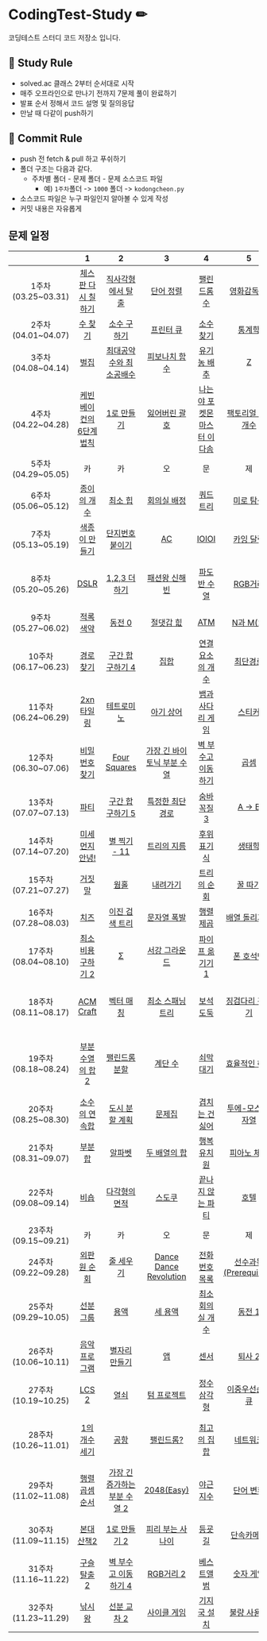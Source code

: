# CodingTest-Study ✏

코딩테스트 스터디 코드 저장소 입니다.

## 📝 Study Rule ##
- solved.ac 클래스 2부터 순서대로 시작
- 매주 오프라인으로 만나기 전까지 7문제 풀이 완료하기
- 발표 순서 정해서 코드 설명 및 질의응답
- 만날 때 다같이 push하기
## 📝 Commit Rule ##
* push 전 fetch & pull 하고 푸쉬하기
* 폴더 구조는 다음과 같다.
    * 주차별 폴더 - 문제 폴더 - 문제 소스코드 파일
        * 예) ```1주차```폴더 -> ```1000``` 폴더 -> ```kodongcheon.py``` 
* 소스코드 파일은 누구 파일인지 알아볼 수 있게 작성
* 커밋 내용은 자유롭게

## 문제 일정 ##

| |1|2|3|4|5|6|7|
|:-:|:-:|:-:|:-:|:-:|:-:|:-:|:-:|
|1주차(03.25~03.31)|[체스판 다시 칠하기](https://www.acmicpc.net/problem/1018)|[직사각형에서 탈출](https://www.acmicpc.net/problem/1085)|[단어 정렬](https://www.acmicpc.net/problem/1181)|[팰린드롬수](https://www.acmicpc.net/problem/1259)|[영화감독 숌](https://www.acmicpc.net/problem/1436)|[랜선 자르기](https://www.acmicpc.net/problem/1654)|[스택 수열](https://www.acmicpc.net/problem/1874)|
|2주차(04.01~04.07)|[수 찾기](https://www.acmicpc.net/problem/1920)|[소수 구하기](https://www.acmicpc.net/problem/1929)|[프린터 큐](https://www.acmicpc.net/problem/1966)|[소수 찾기](https://www.acmicpc.net/problem/1978)|[통계학](https://www.acmicpc.net/problem/2108)|[카드 2](https://www.acmicpc.net/problem/2164)|[분해합](https://www.acmicpc.net/problem/2231)|
|3주차(04.08~04.14)|[벌집](https://www.acmicpc.net/problem/2292)|[최대공약수와 최소공배수](https://www.acmicpc.net/problem/2609)|[피보나치 함수](https://www.acmicpc.net/problem/1003)|[유기농 배추](https://www.acmicpc.net/problem/1012)|[Z](https://www.acmicpc.net/problem/1074)|[리모컨](https://www.acmicpc.net/problem/1107)|[DFS와BFS](https://www.acmicpc.net/problem/1260)|
|4주차(04.22~04.28)|[케빈 베이컨의 6단계 법칙](https://www.acmicpc.net/problem/1389)|[1로 만들기](https://www.acmicpc.net/problem/1463)|[잃어버린 괄호](https://www.acmicpc.net/problem/1541)|[나는야 포켓몬 마스터 이다솜](https://www.acmicpc.net/problem/1620)|[팩토리얼 0의 개수](https://www.acmicpc.net/problem/1676)|[숨바꼭질](https://www.acmicpc.net/problem/1697)|[듣보잡](https://www.acmicpc.net/problem/1764)|
|5주차(04.29~05.05)|카|카|오|문|제|풀|기|
|6주차(05.06~05.12)|[종이의 개수](https://www.acmicpc.net/problem/1780)|[최소 힙](https://www.acmicpc.net/problem/1927)|[회의실 배정](https://www.acmicpc.net/problem/1931)|[쿼드트리](https://www.acmicpc.net/problem/1992)|[미로 탐색](https://www.acmicpc.net/problem/2178)|[계단 오르기](https://www.acmicpc.net/problem/2579)|[바이러스](https://www.acmicpc.net/problem/2606)|
|7주차(05.13~05.19)|[색종이 만들기](https://www.acmicpc.net/problem/2630)|[단지번호붙이기](https://www.acmicpc.net/problem/2667)|[AC](https://www.acmicpc.net/problem/5430)|[IOIOI](https://www.acmicpc.net/problem/5525)|[카잉 달력](https://www.acmicpc.net/problem/6064)|[토마토](https://www.acmicpc.net/problem/7569)|[이중 우선순위 큐](https://www.acmicpc.net/problem/7662)|
|8주차(05.20~05.26)|[DSLR](https://www.acmicpc.net/problem/9019)|[1,2,3 더하기](https://www.acmicpc.net/problem/9095)|[패션왕 신해빈](https://www.acmicpc.net/problem/9375)|[파도반 수열](https://www.acmicpc.net/problem/9461)|[RGB거리](https://www.acmicpc.net/problem/1149)|[가장 긴 증가하는 부분 수열](https://www.acmicpc.net/problem/11053)|[정수 삼각형](https://www.acmicpc.net/problem/1932)|
|9주차(05.27~06.02)|[적록색약](https://www.acmicpc.net/problem/10026)|[동전 0](https://www.acmicpc.net/problem/11047)|[절댓갑 힚](https://www.acmicpc.net/problem/11286)|[ATM](https://www.acmicpc.net/problem/11399)|[N과 M(2)](https://www.acmicpc.net/problem/15650)|[N-Queen](https://www.acmicpc.net/problem/9663)|[연구소](https://www.acmicpc.net/problem/14502)|
|10주차(06.17~06.23)|[경로 찾기](https://www.acmicpc.net/problem/11403)|[구간 합 구하기 4](https://www.acmicpc.net/problem/11659)|[집합](https://www.acmicpc.net/problem/11723)|[연결 요소의 개수](https://www.acmicpc.net/problem/11724)|[최단경로](https://www.acmicpc.net/problem/1753)|[트리 순회](https://www.acmicpc.net/problem/1991)|[평범한 배낭](https://www.acmicpc.net/problem/12865)|
|11주차(06.24~06.29)|[2xn 타일링](https://www.acmicpc.net/problem/11726)|[테트로미노](https://www.acmicpc.net/problem/14500)|[아기 상어](https://www.acmicpc.net/problem/16236)|[뱀과 사다리 게임](https://www.acmicpc.net/problem/16928)|[스티커](https://www.acmicpc.net/problem/9465)|[LCS](https://www.acmicpc.net/problem/9251)|[치킨 배달](https://www.acmicpc.net/problem/15686)|
|12주차(06.30~07.06)|[비밀번호 찾기](https://www.acmicpc.net/problem/17219)|[Four Squares](https://www.acmicpc.net/problem/17626)|[가장 긴 바이토닉 부분 수열](https://www.acmicpc.net/problem/11054)|[벽 부수고 이동하기](https://www.acmicpc.net/problem/2206)|[곱셈](https://www.acmicpc.net/problem/1629)|[트리의 부모 찾기](https://www.acmicpc.net/problem/11725)|[플로이드](https://www.acmicpc.net/problem/11404)|
|13주차(07.07~07.13)|[파티](https://www.acmicpc.net/problem/1238)|[구간 합 구하기 5](https://www.acmicpc.net/problem/11660)|[특정한 최단 경로](https://www.acmicpc.net/problem/1504)|[숨바꼭질 3](https://www.acmicpc.net/problem/13549)|[A -> B](https://www.acmicpc.net/problem/16953)|[조합](https://www.acmicpc.net/problem/2407)|[최소비용 구하기](https://www.acmicpc.net/problem/1916)|
|14주차(07.14~07.20)|[미세먼지 안녕!](https://www.acmicpc.net/problem/17144)|[별 찍기 - 11](https://www.acmicpc.net/problem/2448)|[트리의 지름](https://www.acmicpc.net/problem/1167)|[후위 표기식](https://www.acmicpc.net/problem/1918)|[생태학](https://www.acmicpc.net/problem/4358)|[블로그2](https://www.acmicpc.net/problem/20365)|[예산](https://www.acmicpc.net/problem/2512)|
|15주차(07.21~07.27)|[거짓말](https://www.acmicpc.net/problem/1043)|[웜홀](https://www.acmicpc.net/problem/1865)|[내려가기](https://www.acmicpc.net/problem/2096)|[트리의 순회](https://www.acmicpc.net/problem/2263)|[꿀 따기](https://www.acmicpc.net/problem/21758)|[연속합](https://www.acmicpc.net/problem/1912)|[블로그](https://www.acmicpc.net/problem/21921)|
|16주차(07.28~08.03)|[치즈](https://www.acmicpc.net/problem/2638)|[이진 검색 트리](https://www.acmicpc.net/problem/5639)|[문자열 폭발](https://www.acmicpc.net/problem/9935)|[행렬 제곱](https://www.acmicpc.net/problem/10830)|[배열 돌리기 1](https://www.acmicpc.net/problem/16926)|[주지수](https://www.acmicpc.net/problem/15724)|[꽃길](https://www.acmicpc.net/problem/14620)|
|17주차(08.04~08.10)|[최소비용 구하기 2](https://www.acmicpc.net/problem/11779)|[Σ](https://www.acmicpc.net/problem/13172)|[서강 그라운드](https://www.acmicpc.net/problem/14938)|[파이프 옮기기 1](https://www.acmicpc.net/problem/17070)|[폰 호석만](https://www.acmicpc.net/problem/21275)|[민겸 수](https://www.acmicpc.net/problem/21314)|[달력](https://www.acmicpc.net/problem/20207)|
|18주차(08.11~08.17)|[ACM Craft](https://www.acmicpc.net/problem/1005)|[벡터 매칭](https://www.acmicpc.net/problem/1007)|[최소 스패닝 트리](https://www.acmicpc.net/problem/1197)|[보석 도둑](https://www.acmicpc.net/problem/1202)|[징검다리 건너기](https://www.acmicpc.net/problem/21317)|[도영이가 만든 맛있는 음식](https://www.acmicpc.net/problem/2961)|[넴모넴모 (Easy)](https://www.acmicpc.net/problem/14712)|
|19주차(08.18~08.24)|[부분수열의 합 2](https://www.acmicpc.net/problem/1208)|[팰린드롬 분할](https://www.acmicpc.net/problem/1509)|[계단 수](https://www.acmicpc.net/problem/1562)|[쇠막대기](https://www.acmicpc.net/problem/10799)|[효율적인 해킹](https://www.acmicpc.net/problem/1325)|[기차가 어둠을 헤치고 은하수를](https://www.acmicpc.net/problem/15787)|[계란으로 계란치기](https://www.acmicpc.net/problem/16987)|
|20주차(08.25~08.30)|[소수의 연속합](https://www.acmicpc.net/problem/1644)|[도시 분할 계획](https://www.acmicpc.net/problem/1647)|[문제집](https://www.acmicpc.net/problem/1766)|[겹치는 건 싫어](https://www.acmicpc.net/problem/20922)|[투에-모스 문자열](https://www.acmicpc.net/problem/18222)|[파일 정리](https://www.acmicpc.net/problem/20291)|[상어 초등학교](https://www.acmicpc.net/problem/21608)|
|21주차(08.31~09.07)|[부분합](https://www.acmicpc.net/problem/1806)|[알파벳](https://www.acmicpc.net/problem/1987)|[두 배열의 합](https://www.acmicpc.net/problem/2143)|[행복 유치원](https://www.acmicpc.net/problem/13164)|[피아노 체조](https://www.acmicpc.net/problem/21318)|[인구 이동](https://www.acmicpc.net/problem/16234)|[N번째 큰 수](https://www.acmicpc.net/problem/2075)|
|22주차(09.08~09.14)|[비숍](https://www.acmicpc.net/problem/1799)|[다각형의 면적](https://www.acmicpc.net/problem/2166)|[스도쿠](https://www.acmicpc.net/problem/2239)|[끝나지 않는 파티](https://www.acmicpc.net/problem/11265)|[호텔](https://www.acmicpc.net/problem/1106)|[지구 온난화](https://www.acmicpc.net/problem/5212)|[문자열 집합](https://www.acmicpc.net/problem/14425)|
|23주차(09.15~09.21)|카|카|오|문|제|풀|기|
|24주차(09.22~09.28)|[외판원 순회](https://www.acmicpc.net/problem/2098)|[줄 세우기](https://www.acmicpc.net/problem/2252)|[Dance Dance Revolution](https://www.acmicpc.net/problem/2342)|[전화번호 목록](https://www.acmicpc.net/problem/5052)|[선수과목(Prerequisite)](https://www.acmicpc.net/problem/14567)|[회문](https://www.acmicpc.net/problem/17609)|[오목](https://www.acmicpc.net/problem/2615)|
|25주차(09.29~10.05)|[선분 그룹](https://www.acmicpc.net/problem/2162)|[용액](https://www.acmicpc.net/problem/2467)|[세 용액](https://www.acmicpc.net/problem/2473)|[최소 회의실 개수](https://www.acmicpc.net/problem/19598)|[동전 1](https://www.acmicpc.net/problem/2293)|[특정 거리의 도시 찾기](https://www.acmicpc.net/problem/18352)|[출석 체크](https://www.acmicpc.net/problem/20438)|
|26주차(10.06~10.11)|[음악프로그램](https://www.acmicpc.net/problem/2623)|[별자리 만들기](https://www.acmicpc.net/problem/4386)|[앱](https://www.acmicpc.net/problem/7579)|[센서](https://www.acmicpc.net/problem/2212)|[퇴사 2](https://www.acmicpc.net/problem/15486)|[쉬운 최단거리](https://www.acmicpc.net/problem/14940)|[링크와 스타트](https://www.acmicpc.net/problem/15661)|
|27주차(10.19~10.25)|[LCS 2](https://www.acmicpc.net/problem/9252)|[열쇠](https://www.acmicpc.net/problem/9328)|[텀 프로젝트](https://www.acmicpc.net/problem/9466)|[정수 삼각형](https://school.programmers.co.kr/learn/courses/30/lessons/43105)|[이중우선순위큐](https://school.programmers.co.kr/learn/courses/30/lessons/42628)|[올바른 괄호](https://school.programmers.co.kr/learn/courses/30/lessons/12909)|[택배상자](https://school.programmers.co.kr/learn/courses/30/lessons/131704)|
|28주차(10.26~11.01)|[1의 개수 세기](https://www.acmicpc.net/problem/9527)|[공항](https://www.acmicpc.net/problem/10775)|[팰린드롬?](https://www.acmicpc.net/problem/10942)|[최고의 집합](https://school.programmers.co.kr/learn/courses/30/lessons/12938)|[네트워크](https://school.programmers.co.kr/learn/courses/30/lessons/43162)|[롤케이크 자르기](https://school.programmers.co.kr/learn/courses/30/lessons/132265)|[연속 부분 수열 합의 개수](https://school.programmers.co.kr/learn/courses/30/lessons/131701)|
|29주차(11.02~11.08)|[행렬 곱셈 순서](https://www.acmicpc.net/problem/11049)|[가장 긴 증가하는 부분 수열 2](https://www.acmicpc.net/problem/12015)|[2048(Easy)](https://www.acmicpc.net/problem/12100)|[야근 지수](https://school.programmers.co.kr/learn/courses/30/lessons/12927)|[단어 변환](https://school.programmers.co.kr/learn/courses/30/lessons/43163)|[혼자 놀기의 달인](https://school.programmers.co.kr/learn/courses/30/lessons/131130)|[할인 행사](https://school.programmers.co.kr/learn/courses/30/lessons/131127)|
|30주차(11.09~11.15)|[본대 산책2](https://www.acmicpc.net/problem/12850)|[1로 만들기 2](https://www.acmicpc.net/problem/12852)|[피리 부는 사나이](https://www.acmicpc.net/problem/16724)|[등굣길](https://school.programmers.co.kr/learn/courses/30/lessons/42898)|[단속카메라](https://school.programmers.co.kr/learn/courses/30/lessons/42884)|[피로도](https://school.programmers.co.kr/learn/courses/30/lessons/87946)|[n^2 배열 자르기](https://school.programmers.co.kr/learn/courses/30/lessons/87390)|
|31주차(11.16~11.22)|[구슬 탈출 2](https://www.acmicpc.net/problem/13460)|[벽 부수고 이동하기 4](https://www.acmicpc.net/problem/16946)|[RGB거리 2](https://www.acmicpc.net/problem/17404)|[베스트앨범](https://school.programmers.co.kr/learn/courses/30/lessons/42579)|[숫자 게임](https://school.programmers.co.kr/learn/courses/30/lessons/12987)|[숫자 카드 나누기](https://school.programmers.co.kr/learn/courses/30/lessons/135807)|[우박수열 정적분](https://school.programmers.co.kr/learn/courses/30/lessons/134239)|
|32주차(11.23~11.29)|[낚시왕](https://www.acmicpc.net/problem/17143)|[선분 교차 2](https://www.acmicpc.net/problem/17387)|[사이클 게임](https://www.acmicpc.net/problem/20040)|[기지국 설치](https://school.programmers.co.kr/learn/courses/30/lessons/12979)|[불량 사용자](https://school.programmers.co.kr/learn/courses/30/lessons/64064)|[전력망을 둘로 나누기](https://school.programmers.co.kr/learn/courses/30/lessons/86971)|[빛의 경로 사이클](https://school.programmers.co.kr/learn/courses/30/lessons/86052)|
